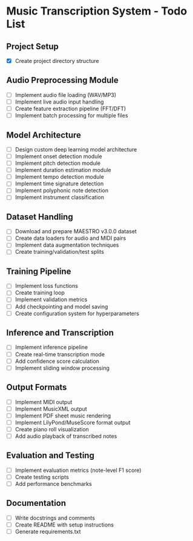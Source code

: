 # Music Transcription System - Todo List

## Project Setup
- [x] Create project directory structure

## Audio Preprocessing Module
- [ ] Implement audio file loading (WAV/MP3)
- [ ] Implement live audio input handling
- [ ] Create feature extraction pipeline (FFT/DFT)
- [ ] Implement batch processing for multiple files

## Model Architecture
- [ ] Design custom deep learning model architecture
- [ ] Implement onset detection module
- [ ] Implement pitch detection module
- [ ] Implement duration estimation module
- [ ] Implement tempo detection module
- [ ] Implement time signature detection
- [ ] Implement polyphonic note detection
- [ ] Implement instrument classification

## Dataset Handling
- [ ] Download and prepare MAESTRO v3.0.0 dataset
- [ ] Create data loaders for audio and MIDI pairs
- [ ] Implement data augmentation techniques
- [ ] Create training/validation/test splits

## Training Pipeline
- [ ] Implement loss functions
- [ ] Create training loop
- [ ] Implement validation metrics
- [ ] Add checkpointing and model saving
- [ ] Create configuration system for hyperparameters

## Inference and Transcription
- [ ] Implement inference pipeline
- [ ] Create real-time transcription mode
- [ ] Add confidence score calculation
- [ ] Implement sliding window processing

## Output Formats
- [ ] Implement MIDI output
- [ ] Implement MusicXML output
- [ ] Implement PDF sheet music rendering
- [ ] Implement LilyPond/MuseScore format output
- [ ] Create piano roll visualization
- [ ] Add audio playback of transcribed notes

## Evaluation and Testing
- [ ] Implement evaluation metrics (note-level F1 score)
- [ ] Create testing scripts
- [ ] Add performance benchmarks

## Documentation
- [ ] Write docstrings and comments
- [ ] Create README with setup instructions
- [ ] Generate requirements.txt
